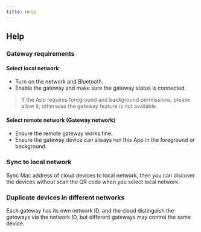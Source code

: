 ```yaml
---
title: Help
---
```


## Help

### Gateway requirements

#### Select local network

- Turn on the network and Bluetooth.
- Enable the gateway and make sure the gateway status is connected.

> If the App requires foreground and background permissions, please allow it, otherwise the gateway feature is not available.

#### Select remote network (Gateway network)

- Ensure the remote gateway works fine.
- Ensure the gateway device can always run this App in the foreground or background.

### Sync to local network

Sync Mac address of cloud devices to local network, then you can discover the devices without scan the QR code when you select local network.

### Duplicate devices in different networks

Each gateway has its own network ID, and the cloud distinguish the gateways via the network ID, but different gateways may control the same device.
